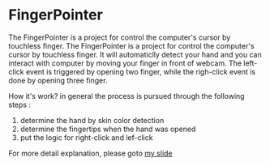 # FingerPointer
The FingerPointer is a project for control the computer's cursor by touchless finger. 
The FingerPointer is a project for control the computer's cursor by touchless finger. It will automaticlly detect your hand and you can interact with computer by moving your finger in front of webcam. 
The left-click event is triggered by opening two finger, while the righ-click event is done by opening three finger.

How it's work? in general the process is pursued through the following steps :
1. determine the hand by skin color detection
2. determine the fingertips when the hand was opened
3. put the logic for right-click and lef-click

For more detail explanation, please goto [my slide](https://www.slideshare.net/secret/4ydlsZYmbYJO40)
